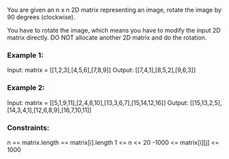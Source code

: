 You are given an n x n 2D matrix representing an image, rotate the image by 90 degrees (clockwise).

You have to rotate the image, which means you have to modify the input 2D matrix directly. DO NOT allocate another 2D matrix and do the rotation.

### Example 1:

Input: matrix = [[1,2,3],[4,5,6],[7,8,9]]
Output: [[7,4,1],[8,5,2],[9,6,3]]

### Example 2:

Input: matrix = [[5,1,9,11],[2,4,8,10],[13,3,6,7],[15,14,12,16]]
Output: [[15,13,2,5],[14,3,4,1],[12,6,8,9],[16,7,10,11]]

### Constraints:

n == matrix.length == matrix[i].length
1 <= n <= 20
-1000 <= matrix[i][j] <= 1000
